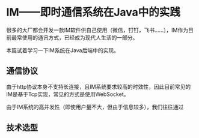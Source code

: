 # IM——即时通信系统在Java中的实践

很多的大厂都会开发一款IM软件供自己使用（微信，钉钉，飞书......），IM作为目前最常使用的通讯方式，已经成为现代人生活的一部分。

本篇试着学习一下IM系统在Java后端中的实现。

## 通信协议

由于http协议本身不支持长连接，且IM系统要求较高的时效性，因此目前常见的IM是基于Tcp实现，常见的方式是使用WebSocket。

由于IM系统的高并发性（即使用户量不大，但由于信息较多），我们往往通过

## 技术选型


